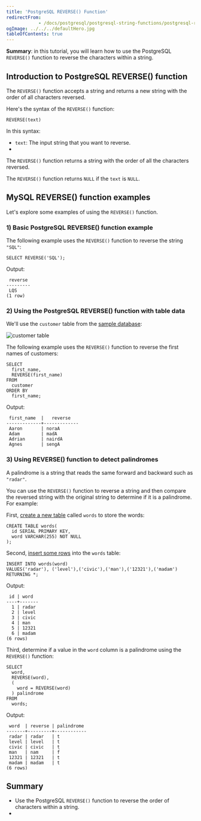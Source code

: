 ```yaml
---
title: 'PostgreSQL REVERSE() Function'
redirectFrom: 
            - /docs/postgresql/postgresql-string-functions/postgresql-reverse/
ogImage: ../../../defaultHero.jpg
tableOfContents: true
---
```


**Summary**: in this tutorial, you will learn how to use the PostgreSQL `REVERSE()` function to reverse the characters within a string.



## Introduction to PostgreSQL REVERSE() function



The `REVERSE()` function accepts a string and returns a new string with the order of all characters reversed.



Here's the syntax of the `REVERSE()` function:



```
REVERSE(text)
```



In this syntax:



- `text`: The input string that you want to reverse.
- 


The `REVERSE()` function returns a string with the order of all the characters reversed.



The `REVERSE()` function returns `NULL` if the `text` is `NULL`.



## MySQL REVERSE() function examples



Let's explore some examples of using the `REVERSE()` function.



### 1) Basic PostgreSQL REVERSE() function example



The following example uses the `REVERSE()` function to reverse the string `"SQL"`:



```
SELECT REVERSE('SQL');
```



Output:



```
 reverse
---------
 LQS
(1 row)
```



### 2) Using the PostgreSQL REVERSE() function with table data



We'll use the `customer` table from the [sample database](https://www.postgresqltutorial.com/postgresql-getting-started/postgresql-sample-database/):



![customer table](https://www.postgresqltutorial.com/wp-content/uploads/2019/05/customer.png)



The following example uses the `REVERSE()` function to reverse the first names of customers:



```
SELECT
  first_name,
  REVERSE(first_name)
FROM
  customer
ORDER BY
  first_name;
```



Output:



```
 first_name  |   reverse
-------------+-------------
 Aaron       | noraA
 Adam        | madA
 Adrian      | nairdA
 Agnes       | sengA
```



### 3) Using REVERSE() function to detect palindromes



A palindrome is a string that reads the same forward and backward such as `"radar"`.



You can use the `REVERSE()` function to reverse a string and then compare the reversed string with the original string to determine if it is a palindrome. For example:



First, [create a new table](/docs/postgresql/postgresql-create-table) called `words` to store the words:



```
CREATE TABLE words(
  id SERIAL PRIMARY KEY,
  word VARCHAR(255) NOT NULL
);
```



Second, [insert some rows](/docs/postgresql/postgresql-insert-multiple-rows) into the `words` table:



```
INSERT INTO words(word)
VALUES('radar'), ('level'),('civic'),('man'),('12321'),('madam')
RETURNING *;
```



Output:



```
 id | word
----+-------
  1 | radar
  2 | level
  3 | civic
  4 | man
  5 | 12321
  6 | madam
(6 rows)
```



Third, determine if a value in the `word` column is a palindrome using the `REVERSE()` function:



```
SELECT
  word,
  REVERSE(word),
  (
    word = REVERSE(word)
  ) palindrome
FROM
  words;
```



Output:



```
 word  | reverse | palindrome
-------+---------+------------
 radar | radar   | t
 level | level   | t
 civic | civic   | t
 man   | nam     | f
 12321 | 12321   | t
 madam | madam   | t
(6 rows)
```



## Summary



- Use the PostgreSQL `REVERSE()` function to reverse the order of characters within a string.
- 
